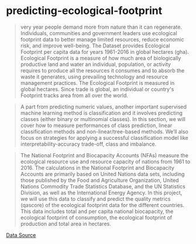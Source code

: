 # predicting-ecological-footprint

> very year people demand more from nature than it can regenerate. Individuals, communities and government leaders use ecological footprint data to better manage limited resources, reduce economic risk, and improve well-being. The Dataset provides Ecological Footprint per capita data for years 1961-2016 in global hectares (gha). Ecological Footprint is a measure of how much area of biologically productive land and water an individual, population, or activity requires to produce all the resources it consumes and to absorb the waste it generates, using prevailing technology and resource management practices. The Ecological Footprint is measured in global hectares. Since trade is global, an individual or country's Footprint tracks area from all over the world. 

> A part from predicting numeric values, another important supervised machine learning method is classification and it involves predicting classes (either binary or multinomial classes). In this section, we will cover how to measure performances of class prediction, linear classification methods and non-linear/tree-based methods. We’ll also focus on strategies for applying a successful classification model like interpretability-accuracy trade-off, class and imbalance.

> The National Footprint and Biocapacity Accounts (NFAs) measure the ecological resource use and resource capacity of nations from 1961 to 2016. The calculations in the National Footprint and Biocapacity Accounts are primarily based on United Nations data sets, including those published by the Food and Agriculture Organization, United Nations Commodity Trade Statistics Database, and the UN Statistics Division, as well as the International Energy Agency. In this project, we will use this data to classify and predict the quality metrics (qascore) of the ecological footprint data for the different countries. This data includes total and per capita national biocapacity, the ecological footprint of consumption, the ecological footprint of production and total area in hectares.

[Data Source](https://data.world/footprint/nfa-2019-edition)
